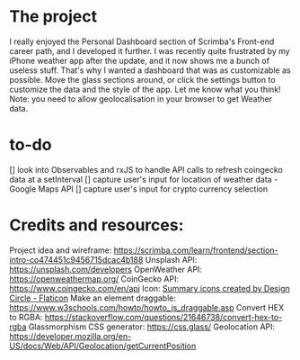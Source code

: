 # The project
I really enjoyed the Personal Dashboard section of Scrimba's Front-end career path, and I developed it further. I was recently quite frustrated by my iPhone weather app after the update, and it now shows me a bunch of useless stuff. That's why I wanted a dashboard that was as customizable as possible. Move the glass sections around, or click the settings button to customize the data and the style of the app. 
Let me know what you think!
Note: you need to allow geolocalisation in your browser to get Weather data. 

# to-do
[] look into Observables and rxJS to handle API calls to refresh coingecko data at a setInterval
[] capture user's input for location of weather data - Google Maps API
[] capture user's input for crypto currency selection 

# Credits and resources:
Project idea and wireframe: https://scrimba.com/learn/frontend/section-intro-co474451c9456715dcac4b188
Unsplash API: https://unsplash.com/developers
OpenWeather API: https://openweathermap.org/
CoinGecko API: https://www.coingecko.com/en/api
Icon: <a href="https://www.flaticon.com/free-icons/summary" title="summary icons">Summary icons created by Design Circle - Flaticon</a>
Make an element draggable: https://www.w3schools.com/howto/howto_js_draggable.asp
Convert HEX to RGBA: https://stackoverflow.com/questions/21646738/convert-hex-to-rgba
Glassmorphism CSS generator: https://css.glass/
Geolocation API: https://developer.mozilla.org/en-US/docs/Web/API/Geolocation/getCurrentPosition
